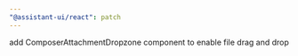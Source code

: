 ```yaml
---
"@assistant-ui/react": patch
---
```


add ComposerAttachmentDropzone component to enable file drag and drop
